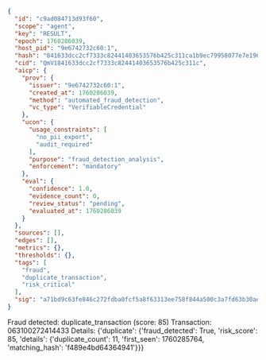 ```json
{
  "id": "c9ad084713d93f60",
  "scope": "agent",
  "key": "RESULT",
  "epoch": 1760286039,
  "host_pid": "9e6742732c60:1",
  "hash": "841633dcc2cf7333c82441403653576b425c311ca1b9ec79958077e7e1967822",
  "cid": "QmV1841633dcc2cf7333c82441403653576b425c311c",
  "aicp": {
    "prov": {
      "issuer": "9e6742732c60:1",
      "created_at": 1760286039,
      "method": "automated_fraud_detection",
      "vc_type": "VerifiableCredential"
    },
    "ucon": {
      "usage_constraints": [
        "no_pii_export",
        "audit_required"
      ],
      "purpose": "fraud_detection_analysis",
      "enforcement": "mandatory"
    },
    "eval": {
      "confidence": 1.0,
      "evidence_count": 0,
      "review_status": "pending",
      "evaluated_at": 1760286039
    }
  },
  "sources": [],
  "edges": [],
  "metrics": {},
  "thresholds": {},
  "tags": [
    "fraud",
    "duplicate_transaction",
    "risk_critical"
  ],
  "sig": "a71bd9c63fe846c272fdba0fcf5a8f63313ee758f844a500c3a7fd63b30ae04f"
}
```

Fraud detected: duplicate_transaction (score: 85)
Transaction: 063100272414433
Details: {'duplicate': {'fraud_detected': True, 'risk_score': 85, 'details': {'duplicate_count': 11, 'first_seen': 1760285764, 'matching_hash': 'f489e4bd64364941'}}}